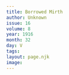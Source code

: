 ```yaml
---
title: Borrowed Mirth
author: Unknown
issue: 16
volume: 8
year: 1916
month: 32
day: V
tags:
layout: page.njk
image:
---
```



